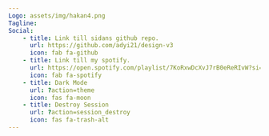 ```yaml
---
Logo: assets/img/hakan4.png
Tagline: 
Social:
    - title: Link till sidans github repo.
      url: https://github.com/adyi21/design-v3
      icon: fab fa-github
    - title: Link till my spotify.
      url: https://open.spotify.com/playlist/7KoRxwDcXvJ7rB0eReRIvW?si=fc30f28a803a4092
      icon: fab fa-spotify
    - title: Dark Mode
      url: ?action=theme
      icon: fas fa-moon
    - title: Destroy Session
      url: ?action=session_destroy
      icon: fas fa-trash-alt
---
```

